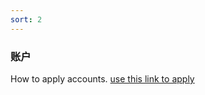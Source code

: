 ```yaml
---
sort: 2
---
```


### 账户
How to apply accounts.
[use this link to apply](https://forms.office.com/Pages/ResponsePage.aspx?id=-f5HFYhWBkCG2kSQ-Sc_lW_CRAlVS3tEtz1OEMF6VRNUMUNLOUVOSFhSMTJSTzJSUVozQldJVlRDUy4u)
